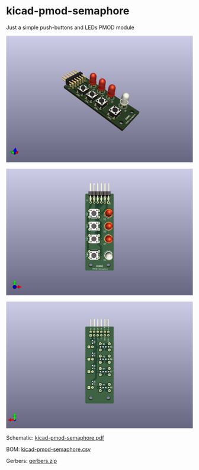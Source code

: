 # kicad-pmod-semaphore
Just a simple push-buttons and LEDs PMOD module


![alt text](kicad-pmod-semaphore_3d.png)

![alt text](kicad-pmod-semaphore_top.png)

![alt text](kicad-pmod-semaphore_bot.png)

Schematic:
[kicad-pmod-semaphore.pdf](kicad-pmod-semaphore.pdf)

BOM:
[kicad-pmod-semaphore.csv](kicad-pmod-semaphore.csv)

Gerbers:
[gerbers.zip](https://github.com/s59mz/kicad-pmod-semaphore/raw/main/gerbers.zip)

